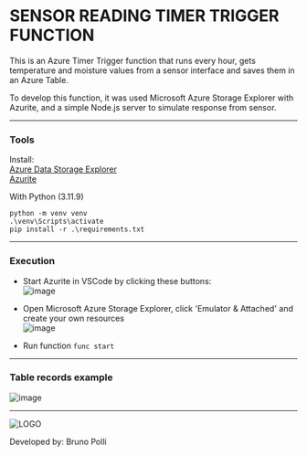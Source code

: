 # SENSOR READING TIMER TRIGGER FUNCTION

This is an Azure Timer Trigger function that runs every hour, gets temperature and moisture values from a sensor interface and saves them in an Azure Table.

To develop this function, it was used Microsoft Azure Storage Explorer with Azurite, and a simple Node.js server to simulate response from sensor. 

---
### Tools
Install:  
[Azure Data Storage Explorer](https://azure.microsoft.com/en-us/products/storage/storage-explorer/#Download-4)  
[Azurite](https://learn.microsoft.com/pt-br/azure/storage/common/storage-use-azurite?tabs=visual-studio-code%2Cblob-storage#install-azurite)

With Python (3.11.9)
```
python -m venv venv
.\venv\Scripts\activate
pip install -r .\requirements.txt
```

---
### Execution
- Start Azurite in VSCode by clicking these buttons:  
![image](https://github.com/user-attachments/assets/d229a9a3-f3bc-4ec7-a5d1-b0abb860e4e0)

- Open Microsoft Azure Storage Explorer, click 'Emulator & Attached' and create your own resources  
![image](https://github.com/user-attachments/assets/bb819b4c-de82-45b5-ab36-80543a771cf9)

- Run function
`func start`

---
### Table records example
![image](https://github.com/user-attachments/assets/6ad41c74-567c-46e2-852f-ea26b546754c)

---
![LOGO](https://github.com/user-attachments/assets/33897bc4-2f12-4d5e-a81b-e0294a48eada)  

Developed by: Bruno Polli

